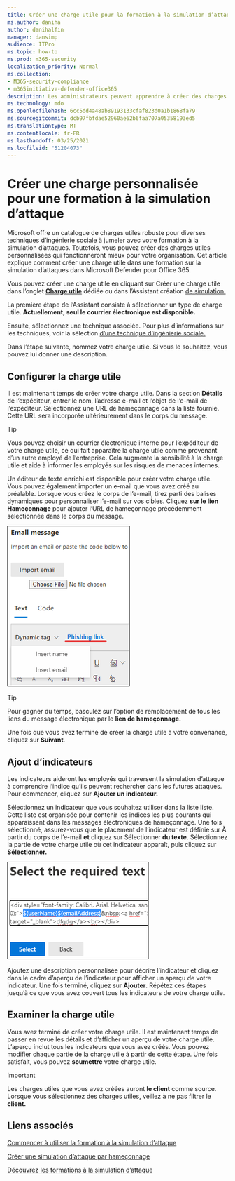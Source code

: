 ```yaml
---
title: Créer une charge utile pour la formation à la simulation d’attaques
ms.author: daniha
author: danihalfin
manager: dansimp
audience: ITPro
ms.topic: how-to
ms.prod: m365-security
localization_priority: Normal
ms.collection:
- M365-security-compliance
- m365initiative-defender-office365
description: Les administrateurs peuvent apprendre à créer des charges utiles personnalisées pour la formation à la simulation d’attaques dans Microsoft Defender pour Office 365.
ms.technology: mdo
ms.openlocfilehash: 6cc5dd4a48ab89193133cfaf823d0a1b1868fa79
ms.sourcegitcommit: dcb97fbfdae52960ae62b6faa707a05358193ed5
ms.translationtype: MT
ms.contentlocale: fr-FR
ms.lasthandoff: 03/25/2021
ms.locfileid: "51204073"
---
```

# <a name="create-a-custom-payload-for-attack-simulation-training"></a>Créer une charge personnalisée pour une formation à la simulation d’attaque

Microsoft offre un catalogue de charges utiles robuste pour diverses techniques d’ingénierie sociale à jumeler avec votre formation à la simulation d’attaques. Toutefois, vous pouvez créer des charges utiles personnalisées qui fonctionneront mieux pour votre organisation. Cet article explique comment créer une charge utile dans une formation sur la simulation d’attaques dans Microsoft Defender pour Office 365.

Vous pouvez créer une charge  utile en cliquant sur Créer une charge utile dans l’onglet [ **Charge utile**](https://security.microsoft.com/attacksimulator?viewid=payload) dédiée ou dans l’Assistant création [de simulation.](attack-simulation-training.md#selecting-a-payload)

La première étape de l’Assistant consiste à sélectionner un type de charge utile. **Actuellement, seul le courrier électronique est disponible.**

Ensuite, sélectionnez une technique associée. Pour plus d’informations sur les techniques, voir la sélection [d’une technique d’ingénierie sociale.](attack-simulation-training.md#selecting-a-social-engineering-technique)

Dans l’étape suivante, nommez votre charge utile. Si vous le souhaitez, vous pouvez lui donner une description.

## <a name="configure-payload"></a>Configurer la charge utile

Il est maintenant temps de créer votre charge utile. Dans la section **Détails** de l’expéditeur, entrer le nom, l’adresse e-mail et l’objet de l’e-mail de l’expéditeur. Sélectionnez une URL de hameçonnage dans la liste fournie. Cette URL sera incorporée ultérieurement dans le corps du message.

> [!TIP]
> Vous pouvez choisir un courrier électronique interne pour l’expéditeur de votre charge utile, ce qui fait apparaître la charge utile comme provenant d’un autre employé de l’entreprise. Cela augmente la sensibilité à la charge utile et aide à informer les employés sur les risques de menaces internes.

Un éditeur de texte enrichi est disponible pour créer votre charge utile. Vous pouvez également importer un e-mail que vous avez créé au préalable. Lorsque vous créez le corps de  l’e-mail, tirez parti des balises dynamiques pour personnaliser l’e-mail sur vos cibles. Cliquez **sur le lien Hameçonnage** pour ajouter l’URL de hameçonnage précédemment sélectionnée dans le corps du message.

![Lien de hameçonnage et balises dynamiques mises en évidence dans la création de charge utile pour Microsoft Defender pour Office 365](../../media/attack-sim-preview-payload-email-body.png)

> [!TIP]
> Pour gagner du temps, basculez sur l’option de remplacement de tous les liens du message électronique par le **lien de hameçonnage.**

Une fois que vous avez terminé de créer la charge utile à votre convenance, cliquez sur **Suivant**.

## <a name="adding-indicators"></a>Ajout d’indicateurs

Les indicateurs aideront les employés qui traversent la simulation d’attaque à comprendre l’indice qu’ils peuvent rechercher dans les futures attaques. Pour commencer, cliquez sur **Ajouter un indicateur.**

Sélectionnez un indicateur que vous souhaitez utiliser dans la liste liste. Cette liste est organisée pour contenir les indices les plus courants qui apparaissent dans les messages électroniques de hameçonnage. Une fois sélectionné, assurez-vous que le placement de l’indicateur est définie sur À partir du corps de l’e-mail **et** cliquez sur Sélectionner **du texte**. Sélectionnez la partie de votre charge utile où cet indicateur apparaît, puis cliquez sur **Sélectionner.**

![Texte mis en surbrillant dans le corps du message à ajouter à un indicateur dans une formation de simulation d’attaque](../../media/attack-sim-preview-select-text.png)

Ajoutez une description personnalisée pour décrire l’indicateur et cliquez dans le cadre d’aperçu de l’indicateur pour afficher un aperçu de votre indicateur. Une fois terminé, cliquez sur **Ajouter**. Répétez ces étapes jusqu’à ce que vous avez couvert tous les indicateurs de votre charge utile.

## <a name="review-payload"></a>Examiner la charge utile

Vous avez terminé de créer votre charge utile. Il est maintenant temps de passer en revue les détails et d’afficher un aperçu de votre charge utile. L’aperçu inclut tous les indicateurs que vous avez créés. Vous pouvez modifier chaque partie de la charge utile à partir de cette étape. Une fois satisfait, vous pouvez **soumettre** votre charge utile.

> [!IMPORTANT]
> Les charges utiles que vous avez créées auront **le client** comme source. Lorsque vous sélectionnez des charges utiles, veillez à ne pas filtrer le **client.**

## <a name="related-links"></a>Liens associés

[Commencer à utiliser la formation à la simulation d’attaque](attack-simulation-training-get-started.md)

[Créer une simulation d’attaque par hameçonnage](attack-simulation-training.md)

[Découvrez les formations à la simulation d’attaque](attack-simulation-training-insights.md)
